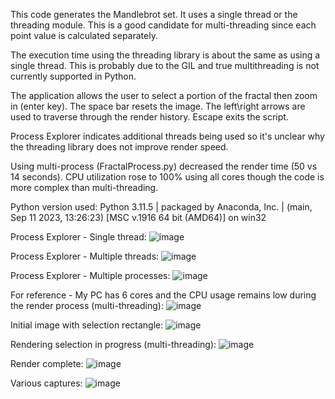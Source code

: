 This code generates the Mandlebrot set. It uses a single thread or the threading module. This is a good candidate for multi-threading since each point value is calculated separately.

The execution time using the threading library is about the same as using a single thread. This is probably due to the GIL and true multithreading is not currently supported in Python.

The application allows the user to select a portion of the fractal then zoom in (enter key). The space bar resets the image. The left\right arrows are used to traverse through the render history. Escape exits the script.

Process Explorer indicates additional threads being used so it's unclear why the threading library does not improve render speed.

Using multi-process (FractalProcess.py) decreased the render time (50 vs 14 seconds). CPU utilization rose to 100% using all cores though the code is more complex than multi-threading.

Python version used: Python 3.11.5 | packaged by Anaconda, Inc. | (main, Sep 11 2023, 13:26:23) [MSC v.1916 64 bit (AMD64)] on win32

Process Explorer - Single thread:
![image](https://github.com/mjwaddell1/Python/assets/35202179/53724d57-d491-4a7b-8ffe-ddcd407d4127)

Process Explorer - Multiple threads:
![image](https://github.com/mjwaddell1/Python/assets/35202179/c1f5760f-68dd-4974-9208-78c7a66fa424)

Process Explorer - Multiple processes:
![image](https://github.com/mjwaddell1/Python/assets/35202179/8c4c6a9f-7879-4697-b63d-7d4262db19a4)

For reference - My PC has 6 cores and the CPU usage remains low during the render process (multi-threading):
![image](https://github.com/mjwaddell1/Python/assets/35202179/7d565db5-4a98-4b67-bb7c-291fa82c98e3)

Initial image with selection rectangle:
![image](https://github.com/mjwaddell1/Python/assets/35202179/6b2631ef-10f6-4bcc-baa6-3e2c8853d8fd)

Rendering selection in progress (multi-threading):
![image](https://github.com/mjwaddell1/Python/assets/35202179/abdf4190-df33-4ed9-97c6-d825987fbcb0)

Render complete:
![image](https://github.com/mjwaddell1/Python/assets/35202179/1090a94f-df53-441a-8807-3d008a07a129)

Various captures:
![image](https://github.com/mjwaddell1/Python/assets/35202179/0c58ab8d-0072-4f40-a43a-30ec664af403)

